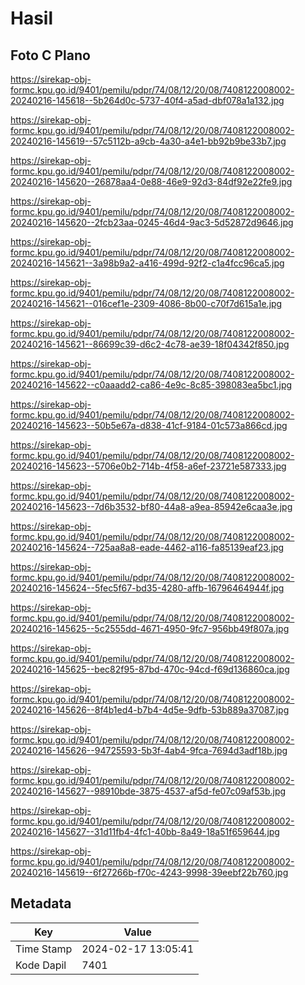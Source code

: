 # Hasil

## Foto C Plano

https://sirekap-obj-formc.kpu.go.id/9401/pemilu/pdpr/74/08/12/20/08/7408122008002-20240216-145618--5b264d0c-5737-40f4-a5ad-dbf078a1a132.jpg

https://sirekap-obj-formc.kpu.go.id/9401/pemilu/pdpr/74/08/12/20/08/7408122008002-20240216-145619--57c5112b-a9cb-4a30-a4e1-bb92b9be33b7.jpg

https://sirekap-obj-formc.kpu.go.id/9401/pemilu/pdpr/74/08/12/20/08/7408122008002-20240216-145620--26878aa4-0e88-46e9-92d3-84df92e22fe9.jpg

https://sirekap-obj-formc.kpu.go.id/9401/pemilu/pdpr/74/08/12/20/08/7408122008002-20240216-145620--2fcb23aa-0245-46d4-9ac3-5d52872d9646.jpg

https://sirekap-obj-formc.kpu.go.id/9401/pemilu/pdpr/74/08/12/20/08/7408122008002-20240216-145621--3a98b9a2-a416-499d-92f2-c1a4fcc96ca5.jpg

https://sirekap-obj-formc.kpu.go.id/9401/pemilu/pdpr/74/08/12/20/08/7408122008002-20240216-145621--016cef1e-2309-4086-8b00-c70f7d615a1e.jpg

https://sirekap-obj-formc.kpu.go.id/9401/pemilu/pdpr/74/08/12/20/08/7408122008002-20240216-145621--86699c39-d6c2-4c78-ae39-18f04342f850.jpg

https://sirekap-obj-formc.kpu.go.id/9401/pemilu/pdpr/74/08/12/20/08/7408122008002-20240216-145622--c0aaadd2-ca86-4e9c-8c85-398083ea5bc1.jpg

https://sirekap-obj-formc.kpu.go.id/9401/pemilu/pdpr/74/08/12/20/08/7408122008002-20240216-145623--50b5e67a-d838-41cf-9184-01c573a866cd.jpg

https://sirekap-obj-formc.kpu.go.id/9401/pemilu/pdpr/74/08/12/20/08/7408122008002-20240216-145623--5706e0b2-714b-4f58-a6ef-23721e587333.jpg

https://sirekap-obj-formc.kpu.go.id/9401/pemilu/pdpr/74/08/12/20/08/7408122008002-20240216-145623--7d6b3532-bf80-44a8-a9ea-85942e6caa3e.jpg

https://sirekap-obj-formc.kpu.go.id/9401/pemilu/pdpr/74/08/12/20/08/7408122008002-20240216-145624--725aa8a8-eade-4462-a116-fa85139eaf23.jpg

https://sirekap-obj-formc.kpu.go.id/9401/pemilu/pdpr/74/08/12/20/08/7408122008002-20240216-145624--5fec5f67-bd35-4280-affb-16796464944f.jpg

https://sirekap-obj-formc.kpu.go.id/9401/pemilu/pdpr/74/08/12/20/08/7408122008002-20240216-145625--5c2555dd-4671-4950-9fc7-956bb49f807a.jpg

https://sirekap-obj-formc.kpu.go.id/9401/pemilu/pdpr/74/08/12/20/08/7408122008002-20240216-145625--bec82f95-87bd-470c-94cd-f69d136860ca.jpg

https://sirekap-obj-formc.kpu.go.id/9401/pemilu/pdpr/74/08/12/20/08/7408122008002-20240216-145626--8f4b1ed4-b7b4-4d5e-9dfb-53b889a37087.jpg

https://sirekap-obj-formc.kpu.go.id/9401/pemilu/pdpr/74/08/12/20/08/7408122008002-20240216-145626--94725593-5b3f-4ab4-9fca-7694d3adf18b.jpg

https://sirekap-obj-formc.kpu.go.id/9401/pemilu/pdpr/74/08/12/20/08/7408122008002-20240216-145627--98910bde-3875-4537-af5d-fe07c09af53b.jpg

https://sirekap-obj-formc.kpu.go.id/9401/pemilu/pdpr/74/08/12/20/08/7408122008002-20240216-145627--31d11fb4-4fc1-40bb-8a49-18a51f659644.jpg

https://sirekap-obj-formc.kpu.go.id/9401/pemilu/pdpr/74/08/12/20/08/7408122008002-20240216-145619--6f27266b-f70c-4243-9998-39eebf22b760.jpg


## Metadata

| Key        | Value               |
| ---------- | ------------------- |
| Time Stamp | 2024-02-17 13:05:41 |
| Kode Dapil | 7401                |



